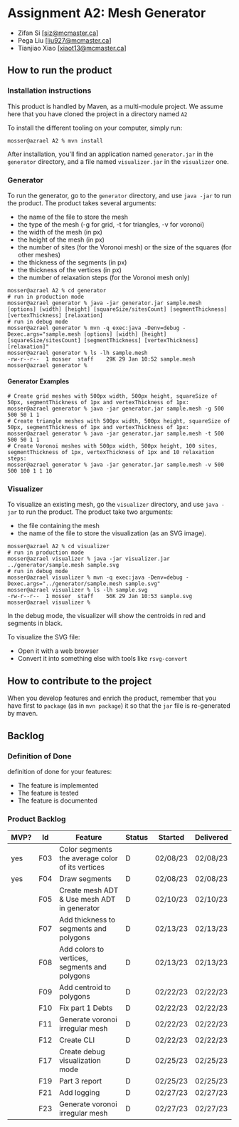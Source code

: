 # Assignment A2: Mesh Generator

- Zifan Si [siz@mcmaster.ca]
- Pega Liu [liu927@mcmaster.ca]
- Tianjiao Xiao [xiaot13@mcmaster.ca]

## How to run the product

### Installation instructions

This product is handled by Maven, as a multi-module project. We assume here that you have cloned the project in a
directory named `A2`

To install the different tooling on your computer, simply run:

```
mosser@azrael A2 % mvn install
```

After installation, you'll find an application named `generator.jar` in the `generator` directory, and a file
named `visualizer.jar` in the `visualizer` one.

### Generator

To run the generator, go to the `generator` directory, and use `java -jar` to run the product. The product takes several
arguments:

- the name of the file to store the mesh
- the type of the mesh (-g for grid, -t for triangles, -v for voronoi)
- the width of the mesh (in px)
- the height of the mesh (in px)
- the number of sites (for the Voronoi mesh) or the size of the squares (for other meshes)
- the thickness of the segments (in px)
- the thickness of the vertices (in px)
- the number of relaxation steps (for the Voronoi mesh only)

```
mosser@azrael A2 % cd generator 
# run in production mode
mosser@azrael generator % java -jar generator.jar sample.mesh [options] [width] [height] [squareSize/sitesCount] [segmentThickness] [vertexThickness] [relaxation]
# run in debug mode 
mosser@azrael generator % mvn -q exec:java -Denv=debug -Dexec.args="sample.mesh [options] [width] [height] [squareSize/sitesCount] [segmentThickness] [vertexThickness] [relaxation]"
mosser@azrael generator % ls -lh sample.mesh
-rw-r--r--  1 mosser  staff    29K 29 Jan 10:52 sample.mesh
mosser@azrael generator % 
```

#### Generator Examples

```
# Create grid meshes with 500px width, 500px height, squareSize of 50px, segmentThickness of 1px and vertexThickness of 1px:
mosser@azrael generator % java -jar generator.jar sample.mesh -g 500 500 50 1 1
# Create triangle meshes with 500px width, 500px height, squareSize of 50px, segmentThickness of 1px and vertexThickness of 1px:
mosser@azrael generator % java -jar generator.jar sample.mesh -t 500 500 50 1 1
# Create Voronoi meshes with 500px width, 500px height, 100 sites, segmentThickness of 1px, vertexThickness of 1px and 10 relaxation steps:
mosser@azrael generator % java -jar generator.jar sample.mesh -v 500 500 100 1 1 10
```

### Visualizer

To visualize an existing mesh, go the `visualizer` directory, and use `java -jar` to run the product. The product take
two arguments:

- the file containing the mesh
- the name of the file to store the visualization (as an SVG image).

```
mosser@azrael A2 % cd visualizer 
# run in production mode
mosser@azrael visualizer % java -jar visualizer.jar ../generator/sample.mesh sample.svg
# run in debug mode
mosser@azrael visualizer % mvn -q exec:java -Denv=debug -Dexec.args="../generator/sample.mesh sample.svg"
mosser@azrael visualizer % ls -lh sample.svg
-rw-r--r--  1 mosser  staff    56K 29 Jan 10:53 sample.svg
mosser@azrael visualizer %
```

In the debug mode, the visualizer will show the centroids in red and segments in black.

To visualize the SVG file:

- Open it with a web browser
- Convert it into something else with tools like `rsvg-convert`

## How to contribute to the project

When you develop features and enrich the product, remember that you have first to `package` (as in `mvn package`) it so
that the `jar` file is re-generated by maven.

## Backlog
### Definition of Done

definition of done for your features:

- The feature is implemented
- The feature is tested
- The feature is documented

### Product Backlog
| MVP? | Id  | Feature                                                        | Status | Started  | Delivered |
|------|-----|----------------------------------------------------------------|--------|----------|-----------|
| yes  | F03 | Color segments the average color of its vertices               | D      | 02/08/23 | 02/08/23  |
| yes  | F04 | Draw segments                                                  | D      | 02/08/23 | 02/08/23  |
|      | F05 | Create mesh ADT & Use mesh ADT in generator                    | D      | 02/10/23 | 02/10/23  |
|      | F07 | Add thickness to segments and polygons                         | D      | 02/13/23 | 02/13/23  |
|      | F08 | Add colors to vertices, segments and polygons                  | D      | 02/13/23 | 02/13/23  |
|      | F09 | Add centroid to polygons                                       | D      | 02/22/23 | 02/22/23  |
|      | F10 | Fix part 1 Debts                                               | D      | 02/22/23 | 02/22/23  |
|      | F11 | Generate voronoi irregular mesh                                | D      | 02/22/23 | 02/22/23  |
|      | F12 | Create CLI                                                     | D      | 02/22/23 | 02/22/23  |
|      | F17 | Create debug visualization mode                                | D      | 02/25/23 | 02/25/23  |
|      | F19 | Part 3 report                                                  | D      | 02/25/23 | 02/25/23  |
|      | F21 | Add logging                                                    | D      | 02/27/23 | 02/27/23  |
|      | F23 | Generate voronoi irregular mesh                                | D      | 02/27/23 | 02/27/23  |


